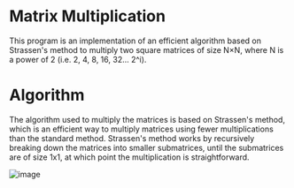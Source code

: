 # Matrix Multiplication
This program is an implementation of an efficient algorithm based on Strassen's method to multiply two square matrices of size N×N, where N is a power of 2 (i.e. 2, 4, 8, 16, 32... 2^i).

# Algorithm
The algorithm used to multiply the matrices is based on Strassen's method, which is an efficient way to multiply matrices using fewer multiplications than the standard method. Strassen's method works by recursively breaking down the matrices into smaller submatrices, until the submatrices are of size 1x1, at which point the multiplication is straightforward.

![image](https://user-images.githubusercontent.com/83876261/229367088-02b4c21b-3258-478c-ae4b-4c465dfe1d08.png)
